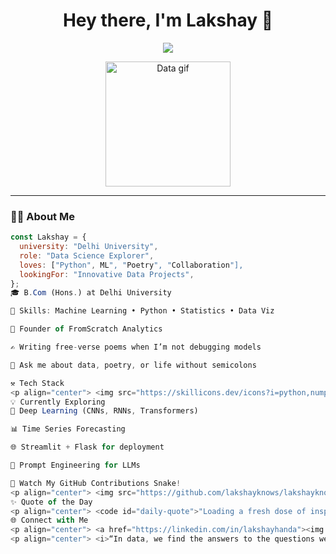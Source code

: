 <h1 align="center">Hey there, I'm Lakshay 👋</h1>

<p align="center">
  <img src="https://readme-typing-svg.herokuapp.com?font=Fira+Code&size=24&pause=1000&color=F7941E&center=true&vCenter=true&width=700&lines=Aspiring+Data+Scientist;Founder+of+FromScratch+Analytics;Pythonic+Dreamer+%26+ML+Seeker;Explorer+of+Data+and+Poetry" />
</p>

<p align="center">
  <img src="https://media.giphy.com/media/3o7abldj0b3rxrZUxW/giphy.gif" width="200" alt="Data gif">
</p>

---

<!-- Link External CSS and JS -->
<link rel="stylesheet" href="assets/styles.css">
<script src="assets/scripts.js" defer></script>

### 👨‍💻 About Me

```js
const Lakshay = {
  university: "Delhi University",
  role: "Data Science Explorer",
  loves: ["Python", ML", "Poetry", "Collaboration"],
  lookingFor: "Innovative Data Projects",
};
🎓 B.Com (Hons.) at Delhi University

🧠 Skills: Machine Learning • Python • Statistics • Data Viz

🧪 Founder of FromScratch Analytics

✍️ Writing free-verse poems when I’m not debugging models

💬 Ask me about data, poetry, or life without semicolons

⚒️ Tech Stack
<p align="center"> <img src="https://skillicons.dev/icons?i=python,numpy,pandas,sklearn,git,jupyter,tensorflow,vscode,github&theme=light" /> </p>
💡 Currently Exploring
🔎 Deep Learning (CNNs, RNNs, Transformers)

📊 Time Series Forecasting

🌐 Streamlit + Flask for deployment

🧠 Prompt Engineering for LLMs

🐍 Watch My GitHub Contributions Snake!
<p align="center"> <img src="https://github.com/lakshayknows/lakshayknows/blob/output/github-contribution-grid-snake-dark.svg" alt="GitHub Snake dark"/> </p>
✨ Quote of the Day
<p align="center"> <code id="daily-quote">"Loading a fresh dose of inspiration..."</code> </p>
🌐 Connect with Me
<p align="center"> <a href="https://linkedin.com/in/lakshayhanda"><img src="https://img.shields.io/badge/LinkedIn-0077B5?style=for-the-badge&logo=linkedin&logoColor=white"/></a> <a href="mailto:connect.lakshay@outlook.com"><img src="https://img.shields.io/badge/Email-D14836?style=for-the-badge&logo=gmail&logoColor=white"/></a> </p>
<p align="center"> <i>“In data, we find the answers to the questions we didn’t know we had.”</i> </p> ```
